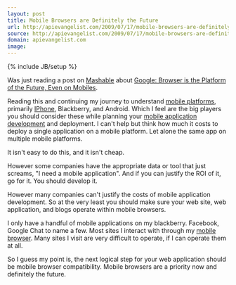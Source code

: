 ```yaml
---
layout: post
title: Mobile Browsers are Definitely the Future
url: http://apievangelist.com/2009/07/17/mobile-browsers-are-definitely-the-future/
source: http://apievangelist.com/2009/07/17/mobile-browsers-are-definitely-the-future/
domain: apievangelist.com
image: 
---
```

{% include JB/setup %}<p>Was just reading a post on <a href="http://mashable.com/">Mashable</a> about <a href="http://mashable.com/2009/07/17/google-browser-platform/">Google: Browser is the Platform of the Future, Even on Mobiles</a>.<p></p>
Reading this and continuing my journey to understand <a class="zem_slink" title="Mobile operating system" rel="wikipedia" href="http://en.wikipedia.org/wiki/Mobile_operating_system">mobile platforms</a>, primarily <a class="zem_slink" title="IPhone OS" rel="homepage" href="http://developer.apple.com/iphone/">IPhone</a>, Blackberry, and Android. Which I feel are the big players you should consider these while planning your <a href="http://www.concentricsky.com/">mobile application development</a> and deployment. I can't help but think how much it costs to deploy a single application on a mobile platform. Let alone the same app on multiple mobile platforms.<p></p>
It isn't easy to do this, and it isn't cheap.<p></p>
However some companies have the appropriate data or tool that just screams, "I need a mobile application". And if you can justify the ROI of it, go for it. You should develop it.<p></p>
However many companies can't justify the costs of mobile application development. So at the very least you should make sure your web site, web application, and blogs operate within mobile browsers.<p></p>
I only have a handful of mobile applications on my blackberry. Facebook, Google Chat to name a few. Most sites I interact with through my <a class="zem_slink" title="Mobile browser" rel="wikipedia" href="http://en.wikipedia.org/wiki/Mobile_browser">mobile browser</a>. Many sites I visit are very difficult to operate, if I can operate them at all.<p></p>
So I guess my point is, the next logical step for your web application should be mobile browser compatibility. Mobile browsers are a priority now and definitely the future.
</p>
